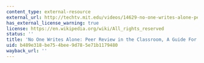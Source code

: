 ```yaml
---
content_type: external-resource
external_url: http://techtv.mit.edu/videos/14629-no-one-writes-alone-peer-review-in-the-classroom-a-guide-for-students
has_external_license_warning: true
license: https://en.wikipedia.org/wiki/All_rights_reserved
status: ''
title: 'No One Writes Alone: Peer Review in the Classroom, A Guide For Students'
uid: b489e318-be75-4bee-9d78-5e71b1179480
wayback_url: ''
---
```

